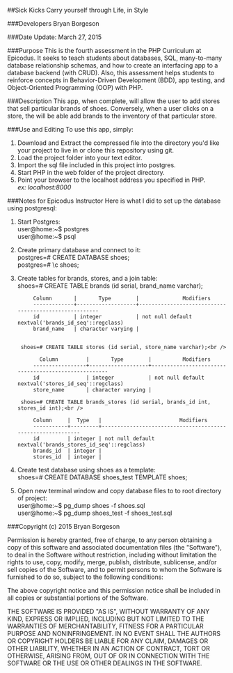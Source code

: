 ##Sick Kicks
Carry yourself through Life, in Style

###Developers
Bryan Borgeson

###Date
Update: March 27, 2015<br />

###Purpose
This is the fourth assessment in the PHP Curriculum at Epicodus. It seeks to teach students about databases, SQL, many-to-many database relationship schemas, and how to create an interfacing app to a database backend (with CRUD).  Also, this assessment helps students to reinforce concepts in Behavior-Driven Development (BDD), app testing, and Object-Oriented Programming (OOP) with PHP.

###Description
This app, when complete, will allow the user to add stores that sell particular brands of shoes.  Conversely, when a user clicks on a store, the will be able add brands to the inventory of that particular store.

###Use and Editing
To use this app, simply:<br />
1. Download and Extract the compressed file into the directory you'd like your project to live in or clone this repository using git.<br />
2. Load the project folder into your text editor.<br />
3. Import the sql file included in this project into postgres.<br />
4. Start PHP in the web folder of the project directory.<br />
5. Point your browser to the localhost address you specified in PHP.<br />
*ex: localhost:8000*

###Notes for Epicodus Instructor
Here is what I did to set up the database using postgresql:<br />

1. Start Postgres:<br />
        user@home:~$ postgres<br />
        user@home:~$ psql<br />

2. Create primary database and connect to it:<br />
        postgres=# CREATE DATABASE shoes;<br />
        postgres=# \c shoes;<br />

3. Create tables for brands, stores, and a join table:<br />
        shoes=# CREATE TABLE brands (id serial, brand_name varchar);<br />

            Column       |       Type        |              Modifiers
            -------------+-------------------+------------------------------------------------------
            id           | integer           | not null default nextval('brands_id_seq'::regclass)
            brand_name   | character varying |


        shoes=# CREATE TABLE stores (id serial, store_name varchar);<br />

              Column         |       Type        |          Modifiers
            -----------------+-------------------+-----------------------------------------------------
            id               | integer           | not null default nextval('stores_id_seq'::regclass)
            store_name       | character varying |

        shoes=# CREATE TABLE brands_stores (id serial, brands_id int, stores_id int);<br />

            Column     |  Type   |                         Modifiers
            -----------+---------+------------------------------------------------------------
            id         | integer | not null default nextval('brands_stores_id_seq'::regclass)
            brands_id  | integer |
            stores_id  | integer |

4. Create test database using shoes as a template:<br />
        shoes=# CREATE DATABASE shoes_test TEMPLATE shoes;<br />

5. Open new terminal window and copy database files to to root directory of project:<br />
        user@home:~$ pg_dump shoes -f shoes.sql<br />
        user@home:~$ pg_dump shoes_test -f shoes_test.sql<br />

###Copyright (c) 2015 Bryan Borgeson

Permission is hereby granted, free of charge, to any person obtaining a copy
of this software and associated documentation files (the "Software"), to deal
in the Software without restriction, including without limitation the rights
to use, copy, modify, merge, publish, distribute, sublicense, and/or sell
copies of the Software, and to permit persons to whom the Software is
furnished to do so, subject to the following conditions:

The above copyright notice and this permission notice shall be included in
all copies or substantial portions of the Software.

THE SOFTWARE IS PROVIDED "AS IS", WITHOUT WARRANTY OF ANY KIND, EXPRESS OR
IMPLIED, INCLUDING BUT NOT LIMITED TO THE WARRANTIES OF MERCHANTABILITY,
FITNESS FOR A PARTICULAR PURPOSE AND NONINFRINGEMENT. IN NO EVENT SHALL THE
AUTHORS OR COPYRIGHT HOLDERS BE LIABLE FOR ANY CLAIM, DAMAGES OR OTHER
LIABILITY, WHETHER IN AN ACTION OF CONTRACT, TORT OR OTHERWISE, ARISING FROM,
OUT OF OR IN CONNECTION WITH THE SOFTWARE OR THE USE OR OTHER DEALINGS IN
THE SOFTWARE.
